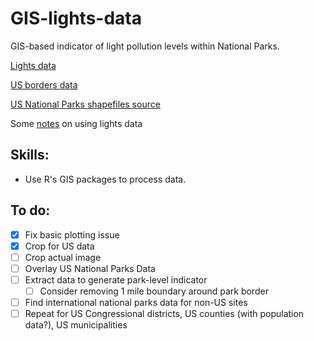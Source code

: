 # GIS-lights-data
GIS-based indicator of light pollution levels within National Parks.

[Lights data](https://ngdc.noaa.gov/eog/dmsp/downloadV4composites.html)

[US borders data](http://www.gadm.org/)

[US National Parks shapefiles source](https://irma.nps.gov/DataStore/Reference/Profile/2224545?lnv=True)

Some [notes](http://economics.mit.edu/files/8945) on using lights data

## Skills:
* Use R's GIS packages to process data.

## To do:
- [x] Fix basic plotting issue
- [x] Crop for US data
- [ ] Crop actual image
- [ ] Overlay US National Parks Data
- [ ] Extract data to generate park-level indicator
	- [ ] Consider removing 1 mile boundary around park border
- [ ] Find international national parks data for non-US sites
- [ ] Repeat for US Congressional districts, US counties (with population data?), US municipalities
